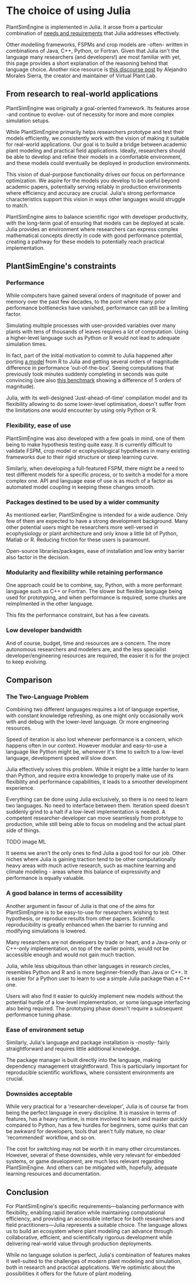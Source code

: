 # The choice of using Julia

PlantSimEngine is implemented in Julia. It arose from a particular combination of [needs and requirements](why_plantsimengine.md) that Julia addresses effectively.

Other modelling frameworks, FSPMs and crop models are -often- written in combinations of Java, C++, Python, or Fortran. Given that Julia isn't the language many researchers (and developers!) are most familiar with yet, this page provides a short explanation of the reasoning behind that language choice. Another nice resource is [this discourse post](https://fspm.discourse.group/t/why-is-julia-meant-for-fspm/175) by Alejandro Morales Sierra, the creator and maintainer of Virtual Plant Lab.

## From research to real-world applications

PlantSimEngine was originally a goal-oriented framework. Its features arose -and continue to evolve- out of necessity for more and more complex simulation setups.

While PlantSimEngine primarily helps researchers prototype and test their models efficiently, we consistently work with the vision of making it suitable for real-world applications. Our goal is to build a bridge between academic plant modeling and practical field applications. Ideally, researchers should be able to develop and refine their models in a comfortable environment, and these models could eventually be deployed in production environments.

This vision of dual-purpose functionality drives our focus on performance optimization. We aspire for the models you develop to be useful beyond academic papers, potentially serving reliably in production environments where efficiency and accuracy are crucial. Julia's strong performance characteristics support this vision in ways other languages would struggle to match.

PlantSimEngine aims to balance scientific rigor with developer productivity, with the long-term goal of ensuring that models can be deployed at scale. Julia provides an environment where researchers can express complex mathematical concepts directly in code with good performance potential, creating a pathway for these models to potentially reach practical implementation.

## PlantSimEngine's constraints

### Performance

While computers have gained several orders of magnitude of power and memory over the past few decades, to the point where many prior performance bottlenecks have vanished, performance can still be a limiting factor.

Simulating multiple processes with user-provided variables over many plants with tens of thousands of leaves requires a lot of computation. Using a higher-level language such as Python or R would not lead to adequate simulation times.

In fact, part of the initial motivation to commit to Julia happened after porting [a model](https://github.com/VEZY/DynACof.jl) from R to Julia and getting several orders of magnitude difference in performance 'out-of-the-box'. Seeing computations that previously took minutes suddenly completing in seconds was quite convincing (see also [this benchmark](https://vezy.github.io/PlantBiophysics-paper/notebooks_performance_Fig5_PlantBiophysics_performance/) showing a difference of 5 orders of magnitude).

Julia, with its well-designed 'Just-ahead-of-time' compilation model and its flexibility allowing to do some lower-level optimisation, doesn't suffer from the limitations one would encounter by using only Python or R.

### Flexibility, ease of use

PlantSimEngine was also developed with a few goals in mind, one of them being to make hypothesis testing quite easy. It is currently difficult to validate FSPM, crop model or ecophysiological hypotheses in many existing frameworks due to their rigid structure or steep learning curve.

Similarly, when developing a full-featured FSPM, there might be a need to test different models for a specific process, or to switch a model for a more complex one. API and language ease of use is as much of a factor as automated model coupling in keeping these changes smooth.

### Packages destined to be used by a wider community

As mentioned earlier, PlantSimEngine is intended for a wide audience. Only few of them are expected to have a strong development background. Many other potential users might be researchers more well-versed in ecophysiology or plant architecture and only know a little bit of Python, Matlab or R. Reducing friction for these users is paramount.

Open-source libraries/packages, ease of installation and low entry barrier also factor in the decision.

### Modularity and flexibility while retaining performance

One approach could be to combine, say, Python, with a more performant language such as C++ or Fortran. The slower but flexible language being used for prototyping, and when performance is required, some chunks are reimplmented in the other language.

This fits the performance constraint, but has a few caveats.

### Low developer bandwidth

And of course, budget, time and resources are a concern. The more autonomous researchers and modelers are, and the less specialist developer/engineering resources are required, the easier it is for the project to keep evolving.

## Comparison

### The Two-Language Problem

Combining two different languages requires a lot of language expertise, with constant knowledge refreshing, as one might only occasionally work with and debug with the lower-level language. Or more engineering resources.

Speed of iteration is also lost whenever performance is a concern, which happens often in our context. However modular and easy-to-use a language like Python might be, whenever it's time to switch to a low-level language, development speed will slow down.

Julia effectively solves this problem. While it might be a little harder to learn than Python, and require extra knowledge to properly make use of its flexibility and performance capabilities, it leads to a smoother development experience.

Everything can be done using Julia exclusively, so there is no need to learn two languages. No need to interface between them. Iteration speed doesn't suddenly grind to a halt if a low-level implementation is needed. A competent researcher-developer can move seamlessly from prototype to production, while still being able to focus on modeling and the actual plant side of things.

TODO image ML

It seems we aren't the only ones to find Julia a good tool for our job. Other niches where Julia is gaining traction tend to be other computationally heavy areas with much active research, such as machine learning and climate modeling - areas where this balance of expressivity and performance is equally valuable.

### A good balance in terms of accessibility

Another argument in favour of Julia is that one of the aims for PlantSimEngine is to be easy-to-use for researchers wishing to test hypothesis, or reproduce results from other papers. Scientific reproducibility is greatly enhanced when the barrier to running and modifying simulations is lowered.

Many researchers are not developers by trade or heart, and a Java-only or C++-only implementation, on top of the earlier points, would not be accessible enough and would not gain much traction.

Julia, while less ubiquitous than other languages in research circles, resembles Python and R and is more beginner-friendly than Java or C++. It is easier for a Python user to learn to use a simple Julia package than a C++ one.

Users will also find it easier to quickly implement new models without the potential hurdle of a low-level implementation, or some language interfacing also being required. The prototyping phase doesn't require a subsequent performance tuning phase.

### Ease of environment setup

Similarly, Julia's language and package installation is -mostly- fairly straightforward and requires little additional knowledge.

The package manager is built directly into the language, making dependency management straightforward. This is particularly important for reproducible scientific workflows, where consistent environments are crucial.

### Downsides acceptable

While very practical for a 'researcher-developer', Julia is of course far from being the perfect language in every discipline. It is massive in terms of features, has a heavy runtime, is more involved to learn and master quickly compared to Python, has a few hurdles for beginners, some quirks that can be awkward for developers, tools that aren't fully mature, no clear 'recommended' workflow, and so on. 

The cost for switching may not be worth it in many other circumstances. However, several of these downsides, while very relevant for embedded systems, or game development, are much less relevant regarding PlantSimEngine. And others can be mitigated with, hopefully, adequate learning resources and documentation.

## Conclusion

For PlantSimEngine's specific requirements—balancing performance with flexibility, enabling rapid iteration while maintaining computational efficiency, and providing an accessible interface for both researchers and field practitioners—Julia represents a suitable choice. The language allows us to build an ecosystem where plant modeling can advance through collaborative, efficient, and scientifically rigorous development while delivering real-world value through production deployments.

While no language solution is perfect, Julia's combination of features makes it well-suited to the challenges of modern plant modeling and simulation, both in research and practical applications. We're optimistic about the possibilities it offers for the future of plant modeling.
